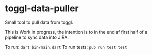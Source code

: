 # toggl-data-puller

Small tool to pull data from toggl.

This is Work in progress, the intention is to in the end af first half of a pipeline to sync data into JIRA.

To run: `dart bin/main.dart`
To run tests: `pub run test test`
